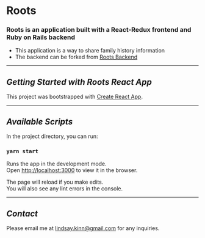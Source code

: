 # Roots
### Roots is an application built with a React-Redux frontend and Ruby on Rails backend
- This application is a way to share family history information
- The backend can be forked from [Roots Backend](https://github.com/Lindsaykinn/backend-roots)

---

## *Getting Started with Roots React App*

This project was bootstrapped with [Create React App](https://github.com/facebook/create-react-app).

---
## *Available Scripts*

In the project directory, you can run:

### `yarn start`

Runs the app in the development mode.\
Open [http://localhost:3000](http://localhost:3000) to view it in the browser.

The page will reload if you make edits.\
You will also see any lint errors in the console.

---

## *Contact*
Please email me at lindsay.kinn@gmail.com for any inquiries.

